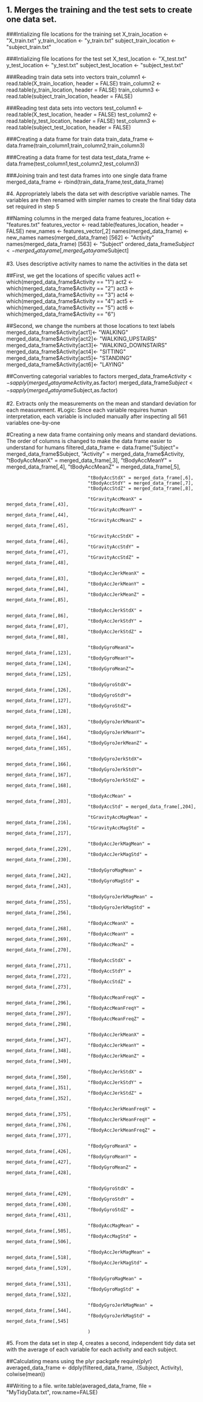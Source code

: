 
## 1. Merges the training and the test sets to create one data set.

###Intializing file locations for the training set
                                  X_train_location <- "X_train.txt"
                                  y_train_location <- "y_train.txt"
                                  subject_train_location <- "subject_train.txt"

###Intializing file locations for the test set
X_test_location <- "X_test.txt"
y_test_location <- "y_test.txt"
subject_test_location <- "subject_test.txt"

###Reading train data sets into vectors
train_column1 <- read.table(X_train_location, header = FALSE)
train_column2 <- read.table(y_train_location, header = FALSE)
train_column3 <- read.table(subject_train_location, header = FALSE)


###Reading test data sets into vectors
test_column1 <- read.table(X_test_location, header = FALSE)
test_column2 <- read.table(y_test_location, header = FALSE)
test_column3 <- read.table(subject_test_location, header = FALSE)

###Creating a data frame for train data
train_data_frame <- data.frame(train_column1,train_column2,train_column3)

###Creating a data frame for test data
test_data_frame <- data.frame(test_column1,test_column2,test_column3) 

###Joining train and test data frames into one single data frame
merged_data_frame <- rbind(train_data_frame,test_data_frame)


#4. Appropriately labels the data set with descriptive variable names. The variables are then renamed with simpler names to create the final tiday data set required in step 5

##Naming columns in the merged data frame
features_location <- "features.txt"
features_vector <- read.table(features_location, header = FALSE)
new_names <- features_vector[,2]
names(merged_data_frame) <- new_names
names(merged_data_frame) [562] <- "Activity" 
names(merged_data_frame) [563] <- "Subject"
ordered_data_frame$Subject <- merged_data_frame[,merged_data_frame$Subject]

#3. Uses descriptive activity names to name the activities in the data set

##First, we get the locations of specific values
act1 <- which(merged_data_frame$Activity == "1")
act2 <- which(merged_data_frame$Activity == "2")
act3 <- which(merged_data_frame$Activity == "3")
act4 <- which(merged_data_frame$Activity == "4")
act5 <- which(merged_data_frame$Activity == "5")
act6 <- which(merged_data_frame$Activity == "6")

##Second, we change the numbers at those locations to text labels
merged_data_frame$Activity[act1]<- "WALKING"
merged_data_frame$Activity[act2]<- "WALKING_UPSTAIRS"
merged_data_frame$Activity[act3]<- "WALKING_DOWNSTAIRS"
merged_data_frame$Activity[act4]<- "SITTING"
merged_data_frame$Activity[act5]<- "STANDING"
merged_data_frame$Activity[act6]<- "LAYING"

##Converting categorial variables to factors
merged_data_frame$Activity <- sapply(merged_data_frame$Activity,as.factor)
merged_data_frame$Subject <- sapply(merged_data_frame$Subject,as.factor)


#2. Extracts only the measurements on the mean and standard deviation for each measurement.
#Logic: Since each variable requires human interpretation, each variable is included manually after inspecting all 561 variables one-by-one

#Creating a new data frame containing only means and standard deviations. The order of columns is changed to make the data frame easier to understand for humans
filtered_data_frame <- data.frame("Subject"= merged_data_frame$Subject, 
                                  "Activity" = merged_data_frame$Activity,
                                  "tBodyAccMeanX" = merged_data_frame[,3],
                                  "tBodyAccMeanY" = merged_data_frame[,4],
                                  "tBodyAccMeanZ" = merged_data_frame[,5],
                                  
                                  "tBodyAccStdX" = merged_data_frame[,6],
                                  "tBodyAccStdY" = merged_data_frame[,7],
                                  "tBodyAccStdZ" = merged_data_frame[,8],
                                  
                                  "tGravityAccMeanX" = merged_data_frame[,43],
                                  "tGravityAccMeanY" = merged_data_frame[,44],
                                  "tGravityAccMeanZ" = merged_data_frame[,45],
                                  
                                  "tGravityAccStdX" = merged_data_frame[,46],
                                  "tGravityAccStdY" = merged_data_frame[,47],
                                  "tGravityAccStdZ" = merged_data_frame[,48],
                                  
                                  "tBodyAccJerkMeanX" = merged_data_frame[,83],
                                  "tBodyAccJerkMeanY" = merged_data_frame[,84],
                                  "tBodyAccJerkMeanZ" = merged_data_frame[,85],
                                  
                                  "tBodyAccJerkStdX" = merged_data_frame[,86],
                                  "tBodyAccJerkStdY" = merged_data_frame[,87],
                                  "tBodyAccJerkStdZ" = merged_data_frame[,88],
                                 
                                  "tBodyGyroMeanX"= merged_data_frame[,123],
                                  "tBodyGyroMeanY"= merged_data_frame[,124],
                                  "tBodyGyroMeanZ"= merged_data_frame[,125],
                                  
                                  "tBodyGyroStdX"= merged_data_frame[,126],
                                  "tBodyGyroStdY"= merged_data_frame[,127],
                                  "tBodyGyroStdZ"= merged_data_frame[,128],
                                  
                                  "tBodyGyroJerkMeanX"= merged_data_frame[,163],
                                  "tBodyGyroJerkMeanY"= merged_data_frame[,164],
                                  "tBodyGyroJerkMeanZ" = merged_data_frame[,165],
                                  
                                  "tBodyGyroJerkStdX"= merged_data_frame[,166],
                                  "tBodyGyroJerkStdY"= merged_data_frame[,167],
                                  "tBodyGyroJerkStdZ" = merged_data_frame[,168],
                                  
                                  "tBodyAccMean" = merged_data_frame[,203],
                                  "tBodyAccStd" = merged_data_frame[,204],
                                  
                                  "tGravityAccMagMean" = merged_data_frame[,216],
                                  "tGravityAccMagStd" = merged_data_frame[,217],
                                
                                  "tBodyAccJerkMagMean" = merged_data_frame[,229],
                                  "tBodyAccJerkMagStd" = merged_data_frame[,230],
                                  
                                  "tBodyGyroMagMean" = merged_data_frame[,242],
                                  "tBodyGyroMagStd" = merged_data_frame[,243],
                                  
                                  "tBodyGyroJerkMagMean" = merged_data_frame[,255],
                                  "tBodyGyroJerkMagStd" = merged_data_frame[,256],
                                  
                                  "fBodyAccMeanX" = merged_data_frame[,268],
                                  "fBodyAccMeanY" = merged_data_frame[,269],
                                  "fBodyAccMeanZ" = merged_data_frame[,270],
                                  
                                  "fBodyAccStdX" = merged_data_frame[,271],
                                  "fBodyAccStdY" = merged_data_frame[,272],
                                  "fBodyAccStdZ" = merged_data_frame[,273],
                                  
                                  "fBodyAccMeanFreqX" = merged_data_frame[,296],
                                  "fBodyAccMeanFreqY" = merged_data_frame[,297],
                                  "fBodyAccMeanFreqZ" = merged_data_frame[,298],
                                  
                                  "fBodyAccJerkMeanX" = merged_data_frame[,347],
                                  "fBodyAccJerkMeanY" = merged_data_frame[,348],
                                  "fBodyAccJerkMeanZ" = merged_data_frame[,349],
                                  
                                  "fBodyAccJerkStdX" = merged_data_frame[,350],
                                  "fBodyAccJerkStdY" = merged_data_frame[,351],
                                  "fBodyAccJerkStdZ" = merged_data_frame[,352],
                                  
                                  "fBodyAccJerkMeanFreqX" = merged_data_frame[,375],
                                  "fBodyAccJerkMeanFreqY" = merged_data_frame[,376],
                                  "fBodyAccJerkMeanFreqZ" = merged_data_frame[,377],
                                  
                                  "fBodyGyroMeanX" = merged_data_frame[,426],
                                  "fBodyGyroMeanY" = merged_data_frame[,427],
                                  "fBodyGyroMeanZ" = merged_data_frame[,428],
                                  
                                  
                                  "fBodyGyroStdX" = merged_data_frame[,429],
                                  "fBodyGyroStdY" = merged_data_frame[,430],
                                  "fBodyGyroStdZ" = merged_data_frame[,431],
                                  
                                  "fBodyAccMagMean" = merged_data_frame[,505],
                                  "fBodyAccMagStd" = merged_data_frame[,506],
                                  
                                  "fBodyAccJerkMagMean" = merged_data_frame[,518],
                                  "fBodyAccJerkMagStd" = merged_data_frame[,519],
                                  
                                  "fBodyGyroMagMean" = merged_data_frame[,531],
                                  "fBodyGyroMagStd" = merged_data_frame[,532],
                                  
                                  "fBodyGyroJerkMagMean" = merged_data_frame[,544],
                                  "fBodyGyroJerkMagStd" = merged_data_frame[,545]                                                                   
                                  
                                  )
#5. From the data set in step 4, creates a second, independent tidy data set with the average of each variable for each activity and each subject.

##Calculating means using the plyr packgafe
require(plyr)
averaged_data_frame <- ddply(filtered_data_frame, .(Subject, Activity), colwise(mean))

##Writing to a file. 
write.table(averaged_data_frame, file = "MyTidyData.txt", row.name=FALSE)

